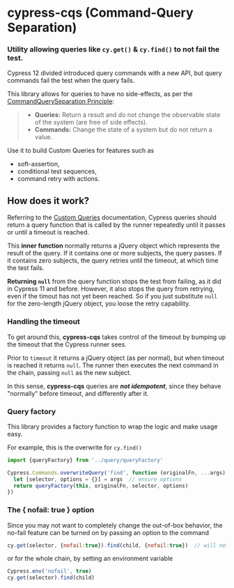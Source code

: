# cypress-cqs (Command-Query Separation)

### Utility allowing queries like `cy.get()` & `cy.find()` to not fail the test.

Cypress 12 divided introduced query commands with a new API, but query commands fail the test when the query fails.  

This library allows for queries to have no side-effects, as per the [CommandQuerySeparation Principle](https://martinfowler.com/bliki/CommandQuerySeparation.html):

> - **Queries:** Return a result and do not change the observable state of the system (are free of side effects).  
> - **Commands:** Change the state of a system but do not return a value.  

Use it to build Custom Queries for features such as 
- soft-assertion, 
- conditional test sequences, 
- command retry with actions.

## How does it work?

Referring to the [Custom Queries](https://docs.cypress.io/api/cypress-api/custom-queries) documentation, Cypress queries should return a query function that is called by the runner repeatedly until it passes or until a timeout is reached. 

This **inner function** normally returns a jQuery object which represents the result of the query. If it contains one or more subjects, the query passes. If it contains zero subjects, the query retries until the timeout, at which time the test fails.

**Returning `null`** from the query function stops the test from failing, as it did in Cypress 11 and before. However, it also stops the query from retrying, even if the timout has not yet been reached. So if you just substitute `null` for the zero-length jQuery object, you loose the retry capability.

### Handling the timeout  
To get around this, **cypress-cqs** takes control of the timeout by bumping up the timeout that the Cypress runner sees.  

Prior to `timeout` it returns a jQuery object (as per normal), but when timeout is reached it returns `null`. The runner then executes the next command in the chain, passing `null` as the new subject.

In this sense, **cypress-cqs** queries are ***not idempotent***, since they behave "normally" before timeout, and differently after it. 

### Query factory

This library provides a factory function to wrap the logic and make usage easy.  

For example, this is the overwrite for `cy.find()`

```js
import {queryFactory} from '../query/queryFactory'  

Cypress.Commands.overwriteQuery('find', function (originalFn, ...args) {
  let [selector, options = {}] = args  // ensure options
  return queryFactory(this, originalFn, selector, options)
})
```

### The { nofail: true } option  

Since you may not want to completely change the out-of-box behavior, the no-fail feature can be turned on by passing an option to the command

```js 
cy.get(selector, {nofail:true}).find(child, {nofail:true})  // will not fail if selector or child are not found
```

or for the whole chain, by setting an environment variable

```js
Cypress.env('nofail', true)
cy.get(selector).find(child)
```



